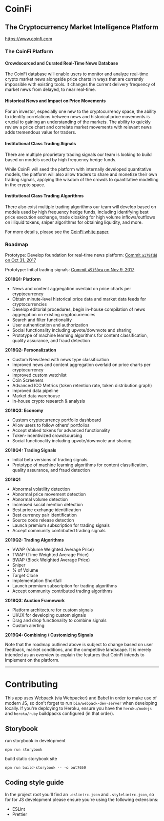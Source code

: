 # CoinFi

## The Cryptocurrency Market Intelligence Platform

https://www.coinfi.com

### The CoinFi Platform

#### Crowdsourced and Curated Real-Time News Database

The CoinFi database will enable users to monitor and analyze real-time crypto market news alongside price charts in ways that are currently impossible with existing tools. It changes the current delivery frequency of market news from delayed, to near real-time.

#### Historical News and Impact on Price Movements

For an investor, especially one new to the cryptocurrency space, the ability to identify correlations between news and historical price movements is crucial to gaining an understanding of the markets. The ability to quickly review a price chart and correlate market movements with relevant news adds tremendous value for traders.

#### Institutional Class Trading Signals

There are multiple proprietary trading signals our team is looking to build based on models used by high frequency hedge funds.

While CoinFi will seed the platform with internally developed quantitative models, the platform will also allow traders to share and monetize their own trading signals, applying the wisdom of the crowds to quantitative modelling in the crypto space.

#### Institutional Class Trading Algorithms

There also exist multiple trading algorithms our team will develop based on models used by high frequency hedge funds, including identifying best price execution exchange, trade cloaking for high volume inflows/outflows on illiquid tokens, sniper algorithms for obtaining liquidity, and more.

For more details, please see the [CoinFi white paper](https://docs.google.com/document/d/1p6xaFl4nPv1CuJv6F2fkZ6qBq2lBS6ePyFna8QZt1KM/edit).

### Roadmap

Prototype: Develop foundation for real-time news platform: [Commit `a179fdd` on Oct 31, 2017](https://github.com/coinfi/coinfi/commit/a179fddc40c3daf1670cb588d7c27d2057dbc578)

Prototype: Initial trading signals: [Commit `45150ca` on Nov 9, 2017](https://github.com/coinfi/coinfi/commit/45150ca3f8ad76ff986c0bc4275b4d6911c32a83)

**2018Q1: Platform**

* News and content aggregation overlaid on price charts per cryptocurrency
* Obtain minute-level historical price data and market data feeds for cryptocurrencies
* Develop editorial procedures, begin in-house compilation of news aggregation on existing cryptocurrencies
* Search and filter functionality
* User authentication and authorization
* Social functionality including upvote/downvote and sharing
* Prototype of machine learning algorithms for content classification, quality assurance, and fraud detection

**2018Q2: Personalization**

* Custom Newsfeed with news type classification
* Improved news and content aggregation overlaid on price charts per cryptocurrency
* Improved custom watchlist
* Coin Screeners
* Advanced ICO Metrics (token retention rate, token distribution graph)
* Improved data pipeline
* Market data warehouse
* In-house crypto research & analysis

**2018Q3: Economy**

* Custom cryptocurrency portfolio dashboard
* Allow users to follow others’ portfolios
* Accept staked tokens for advanced functionality
* Token-incentivized crowdsourcing
* Social functionality including upvote/downvote and sharing

**2018Q4: Trading Signals**

* Initial beta versions of trading signals
* Prototype of machine learning algorithms for content classification, quality assurance, and fraud detection

**2019Q1**

* Abnormal volatility detection
* Abnormal price movement detection
* Abnormal volume detection
* Increased social mention detection
* Best price exchange identification
* Best currency pair identification
* Source code release detection
* Launch premium subscription for trading signals
* Accept community contributed trading signals

**2019Q2: Trading Algorithms**

* VWAP (Volume Weighted Average Price)
* TWAP (Time Weighted Average Price)
* BWAP (Block Weighted Average Price)
* Sniper
* % of Volume
* Target Close
* Implementation Shortfall
* Launch premium subscription for trading algorithms
* Accept community contributed trading algorithms

**2019Q3: Auction Framework**

* Platform architecture for custom signals
* UI/UX for developing custom signals
* Drag and drop functionality to combine signals
* Custom alerting

**2019Q4: Combining / Customizing Signals**

Note that the roadmap outlined above is subject to change based on user feedback, market conditions, and the competitive landscape. It is merely intended as an overview to explain the features that CoinFi intends to implement on the platform.

---

# Contributing

This app uses Webpack (via Webpacker) and Babel in order to make use of modern JS, so don't forget to run `bin/webpack-dev-server` when developing locally.
If you're deploying to Heroku, ensure you have the `heroku/nodejs` and `heroku/ruby` buildpacks configured (in that order).

## Storybook

run storybook in development
```
npm run storybook
```

build static storybook site
```
npm run build-storybook -- -o out7650
```


## Coding style guide

In the project root you'll find an `.eslintrc.json` and `.stylelintrc.json`, so for for JS development please ensure you're using the following extensions:

* ESLint
* Prettier

